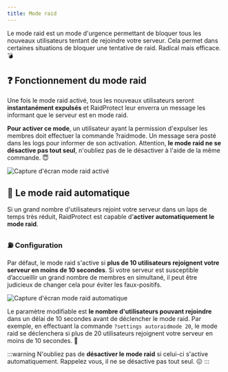 ```yaml
---
title: Mode raid
---
```


Le mode raid est un mode d'urgence permettant de bloquer tous les nouveaux utilisateurs tentant de rejoindre votre serveur. Cela permet dans certaines situations de bloquer une tentative de raid. Radical mais efficace. 💣 

## ❓ Fonctionnement du mode raid
Une fois le mode raid activé, tous les nouveaux utilisateurs seront **instantanément expulsés** et RaidProtect leur enverra un message les informant que le serveur est en mode raid.

**Pour activer ce mode**, un utilisateur ayant la permission d'expulser les membres doit effectuer la commande ?raidmode. Un message sera posté dans les logs pour informer de son activation. Attention, **le mode raid ne se désactive pas tout seul**, n'oubliez pas de le désactiver à l'aide de la même commande. 😇 

![Capture d'écran mode raid activé](versioned_docs/version-3.0.0/assets/raidmode-active-raidprotect.png)

## 📡 Le mode raid automatique
Si un grand nombre d'utilisateurs rejoint votre serveur dans un laps de temps très réduit, RaidProtect est capable d'**activer automatiquement le mode raid**.

### ⛽ Configuration
Par défaut, le mode raid s'active si **plus de 10 utilisateurs rejoignent votre serveur en moins de 10 secondes**. Si votre serveur est susceptible d’accueillir un grand nombre de membres en simultané, il peut être judicieux de changer cela pour éviter les faux-positifs.

![Capture d'écran mode raid automatique](versioned_docs/version-3.0.0/assets/raidmode-auto-raidprotect.png)

Le paramètre modifiable est **le nombre d'utilisateurs pouvant rejoindre** dans un délai de 10 secondes avant de déclencher le mode raid. Par exemple, en effectuant la commande `?settings autoraidmode 20`, le mode raid se déclenchera si plus de 20 utilisateurs rejoignent votre serveur en moins de 10 secondes. 🍃 

:::warning N'oubliez pas de **désactiver le mode raid** si celui-ci s'active automatiquement. Rappelez vous, il ne se désactive pas tout seul. 😖 
:::
